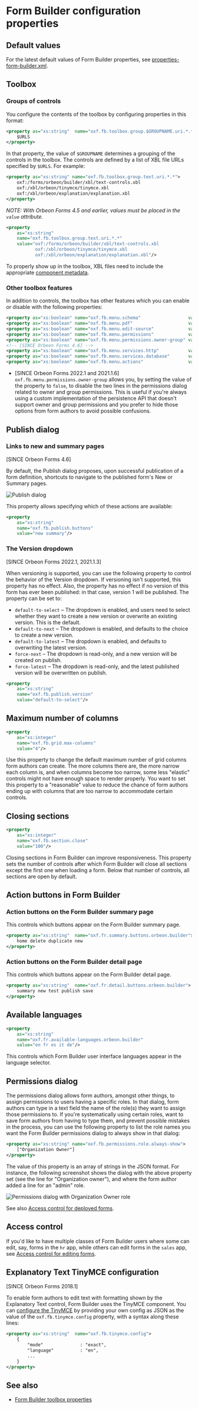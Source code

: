 # Form Builder configuration properties

## Default values

For the latest default values of Form Builder properties, see [properties-form-builder.xml](https://github.com/orbeon/orbeon-forms/blob/master/src/main/resources/config/properties-form-builder.xml).

## Toolbox

### Groups of controls

You configure the contents of the toolbox by configuring properties in this format:

```xml
<property as="xs:string"  name="oxf.fb.toolbox.group.$GROUPNAME.uri.*.*">
    $URLS
</property>
```

In that property, the value of `$GROUPNAME` determines a grouping of the controls in the toolbox. The controls are defined by a list of XBL file URLs specified by `$URLS`. For example:

```xml
<property as="xs:string" name="oxf.fb.toolbox.group.text.uri.*.*">
    oxf:/forms/orbeon/builder/xbl/text-controls.xbl
    oxf:/xbl/orbeon/tinymce/tinymce.xbl
    oxf:/xbl/orbeon/explanation/explanation.xbl
</property>
```

*NOTE: With Orbeon Forms 4.5 and earlier, values must be placed in the `value` attribute.*

```xml
<property
    as="xs:string"
    name="oxf.fb.toolbox.group.text.uri.*.*"
    value="oxf:/forms/orbeon/builder/xbl/text-controls.xbl
           oxf:/xbl/orbeon/tinymce/tinymce.xbl
           oxf:/xbl/orbeon/explanation/explanation.xbl"/>
```

To properly show up in the toolbox, XBL files need to include the appropriate [component metadata](../../form-builder/metadata.md).

### Other toolbox features

In addition to controls, the toolbox has other features which you can enable or disable with the following properties:

```xml
<property as="xs:boolean" name="oxf.fb.menu.schema"                  value="true"/>
<property as="xs:boolean" name="oxf.fb.menu.pdf"                     value="true"/>
<property as="xs:boolean" name="oxf.fb.menu.edit-source"             value="true"/>
<property as="xs:boolean" name="oxf.fb.menu.permissions"             value="true"/>
<property as="xs:boolean" name="oxf.fb.menu.permissions.owner-group" value="true"/>
<!-- [SINCE Orbeon Forms 4.6] -->
<property as="xs:boolean" name="oxf.fb.menu.services.http"           value="true"/>
<property as="xs:boolean" name="oxf.fb.menu.services.database"       value="true"/>
<property as="xs:boolean" name="oxf.fb.menu.actions"                 value="true"/>
```

- [SINCE Orbeon Forms 2022.1 and 2021.1.6] `oxf.fb.menu.permissions.owner-group` allows you, by setting the value of the property to `false`, to disable the two lines in the permissions dialog related to owner and group permissions. This is useful if you're always using a custom implementation of the persistence API that doesn't support owner and group permissions and you prefer to hide those options from form authors to avoid possible confusions.

## Publish dialog

### Links to new and summary pages

[SINCE Orbeon Forms 4.6]

By default, the Publish dialog proposes, upon successful publication of a form definition, shortcuts to navigate to the published form's New or Summary pages.

![Publish dialog](/form-builder/images/publish-initial-after.png)

This property allows specifying which of these actions are available:

```xml
<property
    as="xs:string"
    name="oxf.fb.publish.buttons"
    value="new summary"/>
```

### The Version dropdown

[SINCE Orbeon Forms 2022.1, 2021.1.3]

When versioning is supported, you can use the following property to control the behavior of the Version dropdown. If versioning isn't supported, this property has no effect. Also, the property has no effect if no version of this form has ever been published: in that case, version 1 will be published. The property can be set to:

- `default-to-select` – The dropdown is enabled, and users need to select whether they want to create a new version or overwrite an existing version. This is the default.
- `default-to-next` – The dropdown is enabled, and defaults to the choice to create a new version.
- `default-to-latest` – The dropdown is enabled, and defaults to overwriting the latest version.
- `force-next` – The dropdown is read-only, and a new version will be created on publish.
- `force-latest` – The dropdown is read-only, and the latest published version will be overwritten on publish.

```xml
<property
    as="xs:string"
    name="oxf.fb.publish.version"
    value="default-to-select"/>
```

## Maximum number of columns 

```xml
<property
    as="xs:integer"
    name="oxf.fb.grid.max-columns"
    value="4"/>
```

Use this property to change the default maximum number of grid columns form authors can create. The more columns there are, the more narrow each column is, and when columns become too narrow, some less "elastic" controls might not have enough space to render properly. You want to set this property to a "reasonable" value to reduce the chance of form authors ending up with columns that are too narrow to accommodate certain controls.

## Closing sections

```xml
<property
    as="xs:integer"
    name="oxf.fb.section.close"
    value="100"/>
```

Closing sections in Form Builder can improve responsiveness. This property sets the number of controls after which Form Builder will close all sections except the first one when loading a form. Below that number of controls, all sections are open by default.

## Action buttons in Form Builder

### Action buttons on the Form Builder summary page

This controls which buttons appear on the Form Builder summary page.

```xml
<property as="xs:string"  name="oxf.fr.summary.buttons.orbeon.builder">
    home delete duplicate new
</property>
```

### Action buttons on the Form Builder detail page

This controls which buttons appear on the Form Builder detail page.

```xml
<property as="xs:string"  name="oxf.fr.detail.buttons.orbeon.builder">
    summary new test publish save
</property>
```

## Available languages

```xml
<property
    as="xs:string"
    name="oxf.fr.available-languages.orbeon.builder"
    value="en fr es it de"/>
```

This controls which Form Builder user interface languages appear in the language selector.

## Permissions dialog

The permissions dialog allows form authors, amongst other things, to assign permissions to users having a specific roles. In that dialog, form authors can type in a text field the name of the role(s) they want to assign those permissions to. If you're systematically using certain roles, want to save form authors from having to type them, and prevent possible mistakes in the process, you can use the following property to list the role names you want the Form Builder permissions dialog to always show in that dialog:

```xml
<property as="xs:string" name="oxf.fb.permissions.role.always-show">
    ["Organization Owner"]
</property>
```

The value of this property is an array of strings in the JSON format. For instance, the following screenshot shows the dialog with the above property set (see the line for "Organization owner"), and where the form author added a line for an "admin" role.

![Permissions dialog with Organization Owner role](../images/fb-permissions-organization-owner.png)

See also [Access control for deployed forms](/form-runner/access-control/deployed-forms.md).

## Access control 

If you'd like to have multiple classes of Form Builder users where some can edit, say, forms in the `hr` app, while others can edit forms in the `sales` app, see [Access control for editing forms](../../form-runner/access-control/editing-forms.md#form-builder-permissions).

## Explanatory Text TinyMCE configuration

[SINCE Orbeon Forms 2018.1]

To enable form authors to edit text with formatting shown by the Explanatory Text control, Form Builder uses the TinyMCE component. You can [configure the TinyMCE](https://www.tiny.cloud/docs/configure/) by providing your own config as JSON as the value of the `oxf.fb.tinymce.config` property, with a syntax along these lines:

```xml
<property as="xs:string"  name="oxf.fb.tinymce.config">
    {
        "mode"              : "exact",
        "language"          : "en",
        ...
    }
</property>
```

## See also

- [Form Builder toolbox properties](/configuration/properties/form-builder.md#toolbox)
